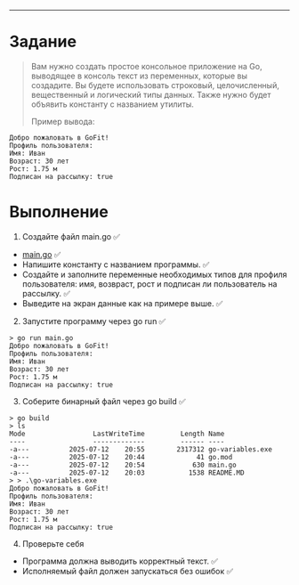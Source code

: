 ---

# Задание

>Вам нужно создать простое консольное приложение на Go, выводящее в консоль текст из переменных, которые вы создадите.
>Вы будете использовать строковый, целочисленный, вещественный и логический типы данных.
>Также нужно будет объявить константу с названием утилиты.
>
>Пример вывода:
```
Добро пожаловать в GoFit!
Профиль пользователя:
Имя: Иван
Возраст: 30 лет
Рост: 1.75 м
Подписан на рассылку: true
```
# Выполнение

1. Создайте файл main.go ✅
* [main.go](main.go) ✅
* Напишите константу с названием программы. ✅
* Создайте и заполните переменные необходимых типов для профиля пользователя: имя, возвраст, рост и подписан ли пользователь на рассылку. ✅
* Выведите на экран данные как на примере выше. ✅

2. Запустите программу через go run ✅

```
> go run main.go
Добро пожаловать в GoFit!
Профиль пользователя:
Имя: Иван
Возраст: 30 лет
Рост: 1.75 м
Подписан на рассылку: true
```

3. Соберите бинарный файл через go build ✅

```
> go build
> ls
Mode                 LastWriteTime         Length Name
----                 -------------         ------ ----
-a---          2025-07-12    20:55        2317312 go-variables.exe
-a---          2025-07-12    20:44             41 go.mod
-a---          2025-07-12    20:54            630 main.go
-a---          2025-07-12    20:03           1538 README.MD
> > .\go-variables.exe
Добро пожаловать в GoFit!
Профиль пользователя:
Имя: Иван
Возраст: 30 лет
Рост: 1.75 м
Подписан на рассылку: true
```

4. Проверьте себя
* Программа должна выводить корректный текст. ✅
* Исполняемый файл должен запускаться без ошибок ✅